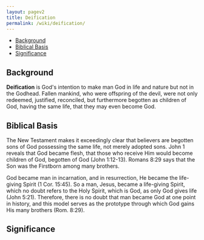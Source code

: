 ```yaml
---
layout: pagev2
title: Deification
permalink: /wiki/deification/
---
```

- [Background](#background)
- [Biblical Basis](#biblical-basis)
- [Significance](#significance)

## Background

**Deification** is God's intention to make man God in life and nature but not in the Godhead. Fallen mankind, who were offspring of the devil, were not only redeemed, justified, reconciled, but furthermore begotten as children of God, having the same life, that they may even become God.

## Biblical Basis

The New Testament makes it exceedingly clear that believers are begotten sons of God possessing the same life, not merely adopted sons. John 1 reveals that God became flesh, that those who receive Him would become children of God, begotten of God (John 1:12-13). Romans 8:29 says that the Son was the Firstborn among many brothers. 

God became man in incarnation, and in resurrection, He became the life-giving Spirit (1 Cor. 15:45). So a man, Jesus, became a life-giving Spirit, which no doubt refers to the Holy Spirit, which is God, as only God gives life (John 5:21). Therefore, there is no doubt that man became God at one point in history, and this model serves as the prototype through which God gains His many brothers (Rom. 8:29).

## Significance
